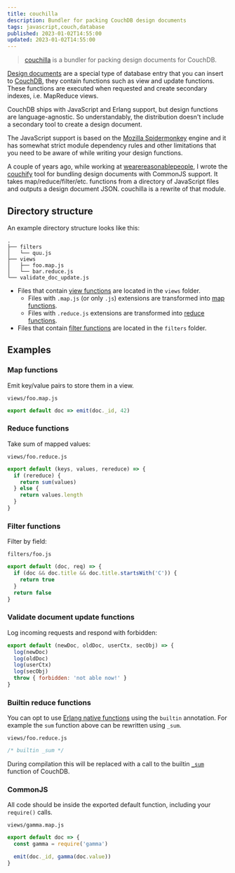 ```yaml
---
title: couchilla
description: Bundler for packing CouchDB design documents
tags: javascript,couch,database
published: 2023-01-02T14:55:00
updated: 2023-01-02T14:55:00
---
```


> [couchilla](https://github.com/onur1/couchilla) is a bundler for packing design documents for CouchDB.

[Design documents](https://docs.couchdb.org/en/3.3.x/ddocs/ddocs.html) are a special type of database entry that you can insert to [CouchDB](https://couchdb.apache.org/), they contain functions such as view and update functions. These functions are executed when requested and create secondary indexes, i.e. MapReduce views.

CouchDB ships with JavaScript and Erlang support, but design functions are language-agnostic. So understandably, the distribution doesn't include a secondary tool to create a design document.

The JavaScript support is based on the [Mozilla Spidermonkey](https://firefox-source-docs.mozilla.org/js/index.html) engine and it has somewhat strict module dependency rules and other limitations that you need to be aware of while writing your design functions.

A couple of years ago, while working at [wearereasonablepeople](https://wearereasonablepeople.nl), I wrote the [couchify](https://github.com/wearereasonablepeople/couchify) tool for bundling design documents with CommonJS support. It takes map/reduce/filter/etc. functions from a directory of JavaScript files and outputs a design document JSON. couchilla is a rewrite of that module.

## Directory structure

An example directory structure looks like this:

```
.
├── filters
│   └── quu.js
├── views
│   ├── foo.map.js
│   └── bar.reduce.js
└── validate_doc_update.js
```

* Files that contain [view functions](https://docs.couchdb.org/en/3.3.x/ddocs/ddocs.html#view-functions) are located in the `views` folder.
  * Files with `.map.js` (or only `.js`) extensions are transformed into [map functions](https://docs.couchdb.org/en/3.3.x/ddocs/ddocs.html#map-functions).
  * Files with `.reduce.js` extensions are transformed into [reduce functions](https://docs.couchdb.org/en/3.3.x/ddocs/ddocs.html#reduce-and-rereduce-functions).
* Files that contain [filter functions](https://docs.couchdb.org/en/3.3.x/ddocs/ddocs.html#filter-functions) are located in the `filters` folder.

## Examples

### Map functions

Emit key/value pairs to store them in a view.

`views/foo.map.js`

```js
export default doc => emit(doc._id, 42)
```

### Reduce functions

Take sum of mapped values:

`views/foo.reduce.js`

```js
export default (keys, values, rereduce) => {
  if (rereduce) {
    return sum(values)
  } else {
    return values.length
  }
}
```

### Filter functions

Filter by field:

`filters/foo.js`

```js
export default (doc, req) => {
  if (doc && doc.title && doc.title.startsWith('C')) {
    return true
  }
  return false
}
```

### Validate document update functions

Log incoming requests and respond with forbidden:

```js
export default (newDoc, oldDoc, userCtx, secObj) => {
  log(newDoc)
  log(oldDoc)
  log(userCtx)
  log(secObj)
  throw { forbidden: 'not able now!' }
}
```

### Builtin reduce functions

You can opt to use [Erlang native functions](https://docs.couchdb.org/en/3.3.x/ddocs/ddocs.html#built-in-reduce-functions) using the `builtin` annotation. For example the `sum` function above can be rewritten using `_sum`.

`views/foo.reduce.js`

```js
/* builtin _sum */
```

During compilation this will be replaced with a call to the builtin [`_sum`](https://docs.couchdb.org/en/3.3.x/ddocs/ddocs.html#sum) function of CouchDB.

### CommonJS

All code should be inside the exported default function, including your `require()` calls.

`views/gamma.map.js`

```js
export default doc => {
  const gamma = require('gamma')

  emit(doc._id, gamma(doc.value))
}
```
